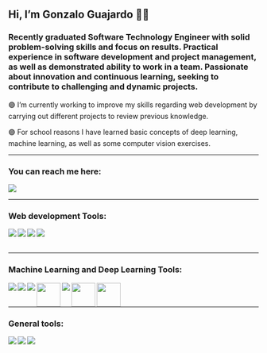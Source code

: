 ## Hi, I’m Gonzalo Guajardo 👋👋

### Recently graduated Software Technology Engineer with solid problem-solving skills and focus on results. Practical experience in software development and project management, as well as demonstrated ability to work in a team. Passionate about innovation and continuous learning, seeking to contribute to challenging and dynamic projects.

🟣 I’m currently working to improve my skills regarding web development by carrying out different projects to review previous knowledge.

🟣 For school reasons I have learned basic concepts of deep learning, machine learning, as well as some computer vision exercises.

---

### You can reach me here:

[<img src="https://img.icons8.com/color/48/000000/linkedin.png"/>][linkedin]

[linkedin]: https://www.linkedin.com/in/gonzaloguajardog/

---

### Web development Tools:
<img align="left" src="https://img.icons8.com/color/48/000000/javascript--v1.png"/>
<img align="left" src="https://img.icons8.com/color/48/000000/html-5--v1.png"/>
<img align="left" src="https://img.icons8.com/color/48/000000/css3.png"/>
<img align="left" src="https://img.icons8.com/color/48/000000/java-coffee-cup-logo--v1.png"/>

<br/>
<br/>

---

### Machine Learning and Deep Learning Tools:

<img align="left" src="https://img.icons8.com/color/48/000000/python--v1.png"/>
<img align="left" src="https://img.icons8.com/fluency/48/000000/jupyter.png"/>
<img align="left" src="https://img.icons8.com/color/48/000000/numpy.png"/>
<img align="left" width="48" src="https://upload.wikimedia.org/wikipedia/commons/a/ae/Keras_logo.svg"/>
<img align="left" src="https://img.icons8.com/color/50/000000/tensorflow.png"/>
<img align="left" width="48" src="https://upload.wikimedia.org/wikipedia/commons/8/84/Matplotlib_icon.svg"/>
<img align="left" width="48" src="https://upload.wikimedia.org/wikipedia/commons/2/22/Pandas_mark.svg"/>

<br/>
<br/>

---

### General tools:
<img align="left" src="https://img.icons8.com/color/48/000000/visual-studio-code-2019.png"/>
<img align="left" src="https://img.icons8.com/color/48/000000/git.png"/>
<img align="left" src="https://img.icons8.com/material-outlined/48/000000/github.png"/>

